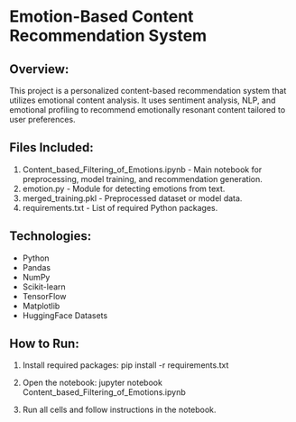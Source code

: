 Emotion-Based Content Recommendation System
===========================================

Overview:
---------
This project is a personalized content-based recommendation system that utilizes emotional content analysis. It uses sentiment analysis, NLP, and emotional profiling to recommend emotionally resonant content tailored to user preferences.

Files Included:
---------------
1. Content_based_Filtering_of_Emotions.ipynb - Main notebook for preprocessing, model training, and recommendation generation.
2. emotion.py - Module for detecting emotions from text.
3. merged_training.pkl - Preprocessed dataset or model data.
4. requirements.txt - List of required Python packages.

Technologies:
-------------
- Python
- Pandas
- NumPy
- Scikit-learn
- TensorFlow
- Matplotlib
- HuggingFace Datasets

How to Run:
-----------
1. Install required packages:
   pip install -r requirements.txt

2. Open the notebook:
   jupyter notebook Content_based_Filtering_of_Emotions.ipynb

3. Run all cells and follow instructions in the notebook.


